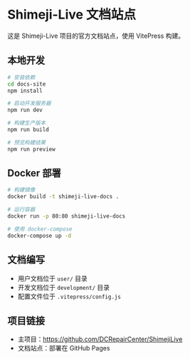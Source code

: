 # Shimeji-Live 文档站点

这是 Shimeji-Live 项目的官方文档站点，使用 VitePress 构建。

## 本地开发

```bash
# 安装依赖
cd docs-site
npm install

# 启动开发服务器
npm run dev

# 构建生产版本
npm run build

# 预览构建结果
npm run preview
```

## Docker 部署

```bash
# 构建镜像
docker build -t shimeji-live-docs .

# 运行容器
docker run -p 80:80 shimeji-live-docs

# 使用 docker-compose
docker-compose up -d
```

## 文档编写

- 用户文档位于 `user/` 目录
- 开发文档位于 `development/` 目录
- 配置文件位于 `.vitepress/config.js`

## 项目链接

- 主项目：https://github.com/DCRepairCenter/ShimejiLive
- 文档站点：部署在 GitHub Pages

